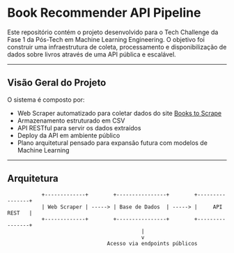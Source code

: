 # Book Recommender API Pipeline

Este repositório contém o projeto desenvolvido para o Tech Challenge da Fase 1 da Pós-Tech em Machine Learning Engineering. O objetivo foi construir uma infraestrutura de coleta, processamento e disponibilização de dados sobre livros através de uma API pública e escalável.

---

## Visão Geral do Projeto

O sistema é composto por:
- Web Scraper automatizado para coletar dados do site [Books to Scrape](https://books.toscrape.com/)
- Armazenamento estruturado em CSV
- API RESTful para servir os dados extraídos
- Deploy da API em ambiente público
- Plano arquitetural pensado para expansão futura com modelos de Machine Learning

---

## Arquitetura

```plaintext
           +-------------+        +----------------+        +----------------+
           | Web Scraper | -----> | Base de Dados  | -----> |     API REST   |
           +-------------+        +----------------+        +----------------+
                                           |
                                           v
                                Acesso via endpoints públicos
